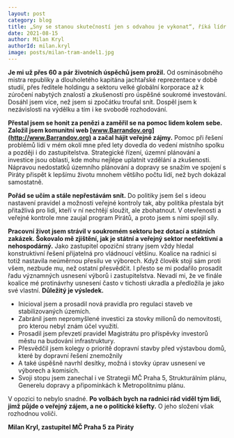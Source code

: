 ```yaml
---
layout: post
category: blog
title: „Sny se stanou skutečností jen s odvahou je vykonat“, říká lídr Pirátů pro Prahu 5 
date: 2021-08-15
author: Milan Kryl
authorId: milan.kryl
image: posts/milan-tram-andel1.jpg
---
```


**Je mi už přes 60 a pár životních úspěchů jsem prožil.** Od osminásobného mistra republiky a dlouholetého kapitána jachtařské reprezentace v době studií, přes ředitele holdingu a sektoru velké globální korporace až k zúročení nabytých znalostí a zkušeností pro úspěšné soukromé investování.  Dosáhl jsem více, než jsem si zpočátku troufal snít. Dospěl jsem k nezávislosti na výdělku a tím i  ke svobodě rozhodování.

**Přestal jsem se honit za penězi a zaměřil se na pomoc lidem kolem sebe. Založil jsem komunitní web [www.Barrandov.org](http://www.Barrandov.org) a začal hájit veřejné zájmy.** Pomoc při řešení problémů lidí v mém okolí mne před lety dovedla do vedení místního spolku a později i do zastupitelstva. Strategické řízení, územní plánování a investice jsou oblasti, kde mohu nejlépe uplatnit vzdělání a zkušenosti. Nápravou nedostatků územního plánování a dopravy se snažím ve spojení s Piráty přispět k lepšímu životu mnohem většího počtu lidí, než bych dokázal samostatně. 

**Pořád se učím a stále nepřestávám snít.** Do politiky jsem šel s ideou nastavení pravidel a možnosti veřejné kontroly tak, aby politika přestala být přitažlivá pro lidi, kteří v ní nechtějí sloužit, ale zbohatnout. V otevřenosti a veřejné kontrole mne zaujal program Pirátů, a proto jsem s nimi spojil síly.

**Pracovní život jsem strávil v soukromém sektoru bez dotací a státních zakázek. Šokovalo mě zjištění, jak je státní a veřejný sektor neefektivní a nehospodárný.** Jako zastupitel opoziční strany jsem vždy hledal konstruktivní řešení přijatelná pro vládnoucí většinu. Koalice na radnici si totiž nastavila neúměrnou přesilu ve výborech. Když člověk stojí sám proti všem, nezbude mu, než ostatní přesvědčit. I přesto se mi podařilo prosadit řadu významných usnesení výborů i zastupitelstva. Nevadí mi, že ve finále koalice mé protinávrhy usnesení často v tichosti ukradla a předložila je jako své vlastní. **Důležitý je výsledek.**

- Inicioval jsem a prosadil nová pravidla pro regulaci staveb ve stabilizovaných územích.
- Zabránil jsem nepromyšlené investici za stovky milionů do nemovitosti, pro kterou nebyl znám účel využití.
- Prosadil jsem převzetí pravidel Magistrátu pro příspěvky investorů městu na budování infrastruktury.
- Přesvědčil jsem kolegy o prioritě dopravní stavby před výstavbou domů, které by dopravní řešení znemožnily
- A také úspěšně navrhl desítky, možná i stovky úprav usnesení ve výborech a komisích.
- Svoji stopu jsem zanechal i ve Strategii MČ Praha 5, Strukturálním plánu, Generelu dopravy a připomínkách k Metropolitnímu plánu.

V opozici to nebylo snadné. **Po volbách bych na radnici rád viděl tým lidí, jimž půjde o veřejný zájem, a ne o politické kšefty.** O jeho složení však rozhodnou voliči.


**Milan Kryl, zastupitel MČ Praha 5 za Piráty**
